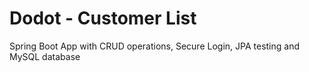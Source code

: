 # Dodot - Customer List
Spring Boot App with CRUD operations, Secure Login, JPA testing and MySQL database

